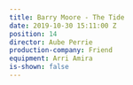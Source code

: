 ```yaml
---
title: Barry Moore - The Tide
date: 2019-10-30 15:11:00 Z
position: 14
director: Aube Perrie
production-company: Friend
equipment: Arri Amira
is-shown: false
---
```


